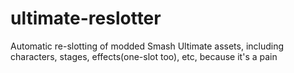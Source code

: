 # ultimate-reslotter

Automatic re-slotting of modded Smash Ultimate assets, including characters, stages, effects(one-slot too), etc, because it's a pain
